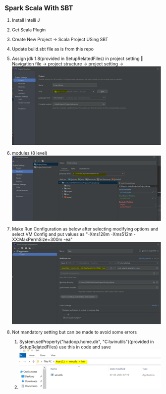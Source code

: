 ## Spark Scala With SBT
1. Install Intelli J
2. Get Scala Plugin
3. Create New Project -> Scala Project USing SBT
4. Update build.sbt file as is from this repo
5. Assign jdk 1.8(provided in SetupRelatedFiles) in project setting || Navigation file -> project structure -> project setting ->
![img.png](img.png)

6. modules (8 level)
![img_1.png](img_1.png)

7. Make Run Configuration as  below after selecting modifying options and select VM Config and put values as "-Xms128m -Xms512m -XX:MaxPermSize=300m -ea"
![img_2.png](img_2.png)
8. Not mandatory setting but can be made to avoid some errors
   1. System.setProperty("hadoop.home.dir", "C:\\winutils")(provided in SetupRelatedFiles) use this in code and save 
   2. ![img_3.png](img_3.png)